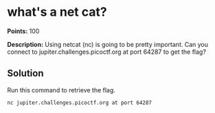 # what's a net cat?


**Points:** 100

**Description:** Using netcat (nc) is going to be pretty important. Can you connect to jupiter.challenges.picoctf.org at port 64287 to get the flag?


## Solution 

Run this command to retrieve the flag. 

``` bash
nc jupiter.challenges.picoctf.org at port 64287
```
